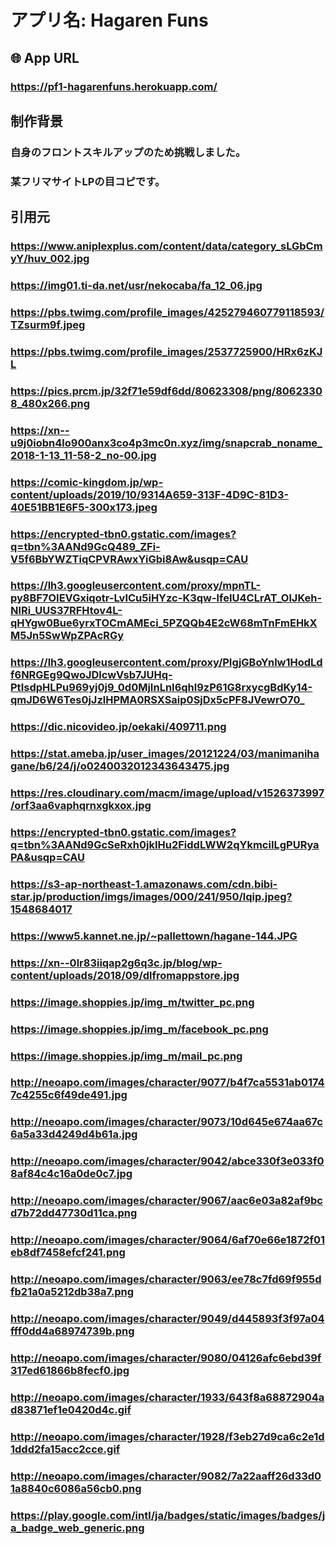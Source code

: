 # アプリ名: Hagaren Funs
## 🌐 App URL

### **https://pf1-hagarenfuns.herokuapp.com/**  

## 制作背景
### 自身のフロントスキルアップのため挑戦しました。
### 某フリマサイトLPの目コピです。

## 引用元
### 
### https://www.aniplexplus.com/content/data/category_sLGbCmyY/huv_002.jpg
        
### https://img01.ti-da.net/usr/nekocaba/fa_12_06.jpg

### https://pbs.twimg.com/profile_images/425279460779118593/TZsurm9f.jpeg

### https://pbs.twimg.com/profile_images/2537725900/HRx6zKJL

### https://pics.prcm.jp/32f71e59df6dd/80623308/png/80623308_480x266.png

### https://xn--u9j0iobn4lo900anx3co4p3mc0n.xyz/img/snapcrab_noname_2018-1-13_11-58-2_no-00.jpg

### https://comic-kingdom.jp/wp-content/uploads/2019/10/9314A659-313F-4D9C-81D3-40E51BB1E6F5-300x173.jpeg

### https://encrypted-tbn0.gstatic.com/images?q=tbn%3AANd9GcQ489_ZFi-V5f6BbYWZTiqCPVRAwxYiGbi8Aw&usqp=CAU

### https://lh3.googleusercontent.com/proxy/mpnTL-py8BF7OIEVGxiqotr-LvICu5iHYzc-K3qw-lfeIU4CLrAT_OlJKeh-NlRi_UUS37RFHtov4L-qHYgw0Bue6yrxTOCmAMEci_5PZQQb4E2cW68mTnFmEHkXM5Jn5SwWpZPAcRGy

### https://lh3.googleusercontent.com/proxy/PIgjGBoYnlw1HodLdf6NRGEg9QwoJDlcwVsb7JUHq-PtIsdpHLPu969yj0j9_0d0MjInLnI6qhl9zP61G8rxycgBdKy14-qmJD6W6Tes0jJzlHPMA0RSXSaip0SjDx5cPF8JVewrO70_

### https://dic.nicovideo.jp/oekaki/409711.png

### https://stat.ameba.jp/user_images/20121224/03/manimanihagane/b6/24/j/o0240032012343643475.jpg

### https://res.cloudinary.com/macm/image/upload/v1526373997/orf3aa6vaphqrnxgkxox.jpg

### https://encrypted-tbn0.gstatic.com/images?q=tbn%3AANd9GcSeRxh0jkIHu2FiddLWW2qYkmciILgPURyaPA&usqp=CAU

### https://s3-ap-northeast-1.amazonaws.com/cdn.bibi-star.jp/production/imgs/images/000/241/950/lqip.jpeg?1548684017

### https://www5.kannet.ne.jp/~pallettown/hagane-144.JPG

### https://xn--0lr83iiqap2g6q3c.jp/blog/wp-content/uploads/2018/09/dlfromappstore.jpg

### https://image.shoppies.jp/img_m/twitter_pc.png

### https://image.shoppies.jp/img_m/facebook_pc.png

### https://image.shoppies.jp/img_m/mail_pc.png

### http://neoapo.com/images/character/9077/b4f7ca5531ab01747c4255c6f49de491.jpg

### http://neoapo.com/images/character/9073/10d645e674aa67c6a5a33d4249d4b61a.jpg

### http://neoapo.com/images/character/9042/abce330f3e033f08af84c4c16a0de0c7.jpg

### http://neoapo.com/images/character/9067/aac6e03a82af9bcd7b72dd47730d11ca.png

### http://neoapo.com/images/character/9064/6af70e66e1872f01eb8df7458efcf241.png

### http://neoapo.com/images/character/9063/ee78c7fd69f955dfb21a0a5212db38a7.png

### http://neoapo.com/images/character/9049/d445893f3f97a04fff0dd4a68974739b.png

### http://neoapo.com/images/character/9080/04126afc6ebd39f317ed61866b8fecf0.jpg

### http://neoapo.com/images/character/1933/643f8a68872904ad83871ef1e0420d4c.gif

### http://neoapo.com/images/character/1928/f3eb27d9ca6c2e1d1ddd2fa15acc2cce.gif

### http://neoapo.com/images/character/9082/7a22aaff26d33d01a8840c6086a56cb0.png

### https://play.google.com/intl/ja/badges/static/images/badges/ja_badge_web_generic.png

